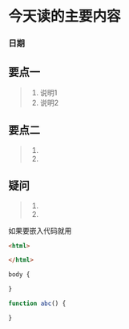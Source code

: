 # 今天读的主要内容

### 日期

## 要点一

> 1. 说明1
> 2. 说明2

## 要点二

> 1.
> 2.


## 疑问

> 1.
> 2.

如果要嵌入代码就用

```html
<html>

</html>
```

```css
body {

}
```

```javascript
function abc() {

}
```
